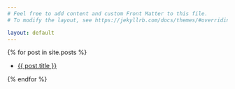 ```yaml
---
# Feel free to add content and custom Front Matter to this file.
# To modify the layout, see https://jekyllrb.com/docs/themes/#overriding-theme-defaults

layout: default
---
```


{% for post in site.posts %}
 
<ul>
    <li>
        <p class="blogLink">
            <a href="{{ post.url | relative_url }}">{{ post.title }}</a>
        </p>
    </li>
</ul>
{% endfor %}